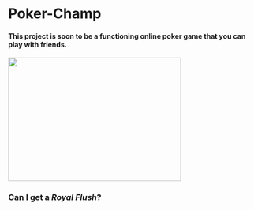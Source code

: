 # <center>
<h1>Poker-Champ</h1>
<h4>This project is soon to be a functioning online poker game that you can play with friends.</h4>
<img src="https://openclipart.org/image/800px/304391"
     width="350"
     height="250">
<h3>Can I get a <em>Royal Flush</em>?</h3>
</center>

